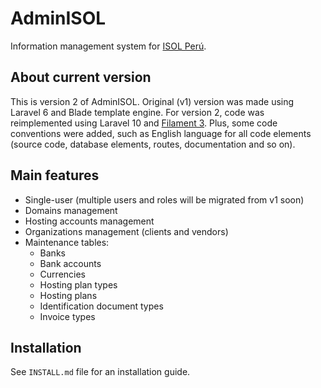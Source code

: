 # AdminISOL

Information management system for [ISOL Perú](https://www.isolperu.com/).

## About current version

This is version 2 of AdminISOL. Original (v1) version was made using Laravel 6 and Blade template engine. For version 2,
code was reimplemented using Laravel 10 and [Filament 3](https://filamentphp.com/). Plus, some code conventions were
added, such as English language for all code elements (source code, database elements, routes, documentation and so on).

## Main features

* Single-user (multiple users and roles will be migrated from v1 soon)
* Domains management
* Hosting accounts management
* Organizations management (clients and vendors)
* Maintenance tables:
  * Banks
  * Bank accounts
  * Currencies
  * Hosting plan types
  * Hosting plans
  * Identification document types
  * Invoice types

## Installation

See `INSTALL.md` file for an installation guide.
